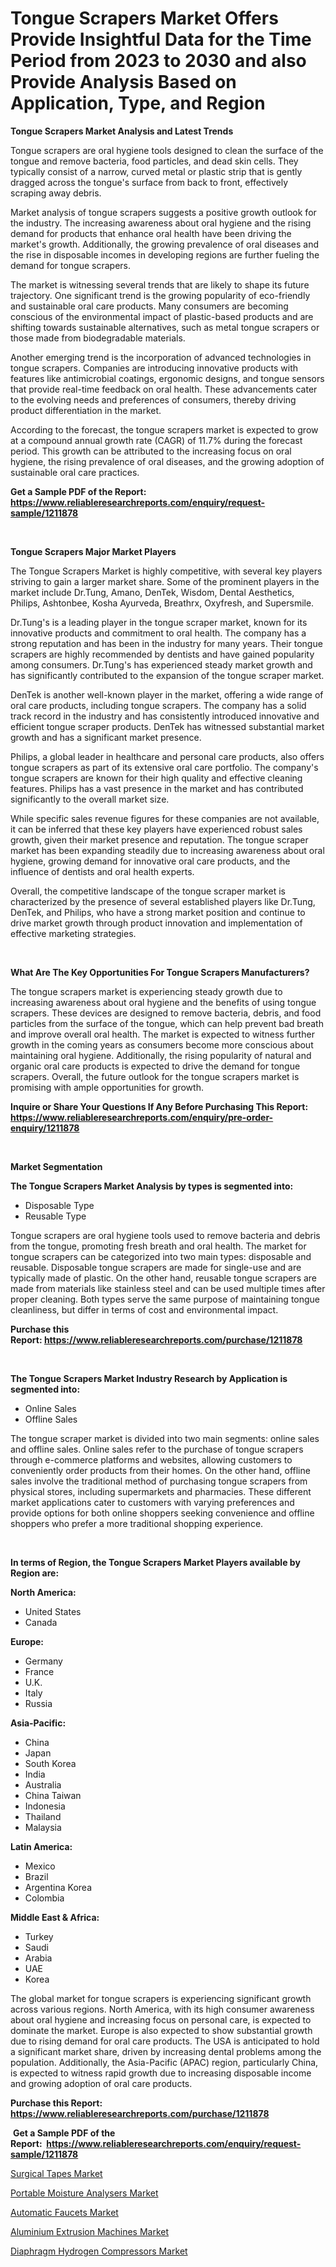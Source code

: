 <p><h1>Tongue Scrapers Market Offers Provide Insightful Data for the Time Period from 2023 to 2030 and also Provide Analysis Based on Application, Type, and Region</h1></p><p><strong>Tongue Scrapers Market Analysis and Latest Trends</strong></p>
<p><p>Tongue scrapers are oral hygiene tools designed to clean the surface of the tongue and remove bacteria, food particles, and dead skin cells. They typically consist of a narrow, curved metal or plastic strip that is gently dragged across the tongue's surface from back to front, effectively scraping away debris.</p><p>Market analysis of tongue scrapers suggests a positive growth outlook for the industry. The increasing awareness about oral hygiene and the rising demand for products that enhance oral health have been driving the market's growth. Additionally, the growing prevalence of oral diseases and the rise in disposable incomes in developing regions are further fueling the demand for tongue scrapers.</p><p>The market is witnessing several trends that are likely to shape its future trajectory. One significant trend is the growing popularity of eco-friendly and sustainable oral care products. Many consumers are becoming conscious of the environmental impact of plastic-based products and are shifting towards sustainable alternatives, such as metal tongue scrapers or those made from biodegradable materials.</p><p>Another emerging trend is the incorporation of advanced technologies in tongue scrapers. Companies are introducing innovative products with features like antimicrobial coatings, ergonomic designs, and tongue sensors that provide real-time feedback on oral health. These advancements cater to the evolving needs and preferences of consumers, thereby driving product differentiation in the market.</p><p>According to the forecast, the tongue scrapers market is expected to grow at a compound annual growth rate (CAGR) of 11.7% during the forecast period. This growth can be attributed to the increasing focus on oral hygiene, the rising prevalence of oral diseases, and the growing adoption of sustainable oral care practices.</p></p>
<p><strong>Get a Sample PDF of the Report:&nbsp; <a href="https://www.reliableresearchreports.com/enquiry/request-sample/1211878">https://www.reliableresearchreports.com/enquiry/request-sample/1211878</a></strong></p>
<p>&nbsp;</p>
<p><strong>Tongue Scrapers Major Market Players</strong></p>
<p><p>The Tongue Scrapers Market is highly competitive, with several key players striving to gain a larger market share. Some of the prominent players in the market include Dr.Tung, Amano, DenTek, Wisdom, Dental Aesthetics, Philips, Ashtonbee, Kosha Ayurveda, Breathrx, Oxyfresh, and Supersmile.</p><p>Dr.Tung's is a leading player in the tongue scraper market, known for its innovative products and commitment to oral health. The company has a strong reputation and has been in the industry for many years. Their tongue scrapers are highly recommended by dentists and have gained popularity among consumers. Dr.Tung's has experienced steady market growth and has significantly contributed to the expansion of the tongue scraper market.</p><p>DenTek is another well-known player in the market, offering a wide range of oral care products, including tongue scrapers. The company has a solid track record in the industry and has consistently introduced innovative and efficient tongue scraper products. DenTek has witnessed substantial market growth and has a significant market presence.</p><p>Philips, a global leader in healthcare and personal care products, also offers tongue scrapers as part of its extensive oral care portfolio. The company's tongue scrapers are known for their high quality and effective cleaning features. Philips has a vast presence in the market and has contributed significantly to the overall market size.</p><p>While specific sales revenue figures for these companies are not available, it can be inferred that these key players have experienced robust sales growth, given their market presence and reputation. The tongue scraper market has been expanding steadily due to increasing awareness about oral hygiene, growing demand for innovative oral care products, and the influence of dentists and oral health experts.</p><p>Overall, the competitive landscape of the tongue scraper market is characterized by the presence of several established players like Dr.Tung, DenTek, and Philips, who have a strong market position and continue to drive market growth through product innovation and implementation of effective marketing strategies.</p></p>
<p>&nbsp;</p>
<p><strong>What Are The Key Opportunities For Tongue Scrapers Manufacturers?</strong></p>
<p><p>The tongue scrapers market is experiencing steady growth due to increasing awareness about oral hygiene and the benefits of using tongue scrapers. These devices are designed to remove bacteria, debris, and food particles from the surface of the tongue, which can help prevent bad breath and improve overall oral health. The market is expected to witness further growth in the coming years as consumers become more conscious about maintaining oral hygiene. Additionally, the rising popularity of natural and organic oral care products is expected to drive the demand for tongue scrapers. Overall, the future outlook for the tongue scrapers market is promising with ample opportunities for growth.</p></p>
<p><strong>Inquire or Share Your Questions If Any Before Purchasing This Report: <a href="https://www.reliableresearchreports.com/enquiry/pre-order-enquiry/1211878">https://www.reliableresearchreports.com/enquiry/pre-order-enquiry/1211878</a></strong></p>
<p>&nbsp;</p>
<p><strong>Market Segmentation</strong></p>
<p><strong>The Tongue Scrapers Market Analysis by types is segmented into:</strong></p>
<p><ul><li>Disposable Type</li><li>Reusable Type</li></ul></p>
<p><p>Tongue scrapers are oral hygiene tools used to remove bacteria and debris from the tongue, promoting fresh breath and oral health. The market for tongue scrapers can be categorized into two main types: disposable and reusable. Disposable tongue scrapers are made for single-use and are typically made of plastic. On the other hand, reusable tongue scrapers are made from materials like stainless steel and can be used multiple times after proper cleaning. Both types serve the same purpose of maintaining tongue cleanliness, but differ in terms of cost and environmental impact.</p></p>
<p><strong>Purchase this Report:&nbsp;<a href="https://www.reliableresearchreports.com/purchase/1211878">https://www.reliableresearchreports.com/purchase/1211878</a></strong></p>
<p>&nbsp;</p>
<p><strong>The Tongue Scrapers Market Industry Research by Application is segmented into:</strong></p>
<p><ul><li>Online Sales</li><li>Offline Sales</li></ul></p>
<p><p>The tongue scraper market is divided into two main segments: online sales and offline sales. Online sales refer to the purchase of tongue scrapers through e-commerce platforms and websites, allowing customers to conveniently order products from their homes. On the other hand, offline sales involve the traditional method of purchasing tongue scrapers from physical stores, including supermarkets and pharmacies. These different market applications cater to customers with varying preferences and provide options for both online shoppers seeking convenience and offline shoppers who prefer a more traditional shopping experience.</p></p>
<p>&nbsp;</p>
<p><strong>In terms of Region, the Tongue Scrapers Market Players available by Region are:</strong></p>
<p>
    <p> <strong> North America: </strong>
        <ul>
            <li>United States</li>
            <li>Canada</li>
        </ul>
        </p> 
    <p> <strong> Europe: </strong>
        <ul>
            <li>Germany</li>
            <li>France</li>
            <li>U.K.</li>
            <li>Italy</li>
            <li>Russia</li>
        </ul>
        </p> 
    <p> <strong> Asia-Pacific: </strong>
        <ul>
            <li>China</li>
            <li>Japan</li>
            <li>South Korea</li>
            <li>India</li>
            <li>Australia</li>
            <li>China Taiwan</li>
            <li>Indonesia</li>
            <li>Thailand</li>
            <li>Malaysia</li>
        </ul>
        </p> 
    <p> <strong> Latin America: </strong>
        <ul>
            <li>Mexico</li>
            <li>Brazil</li>
            <li>Argentina Korea</li>
            <li>Colombia</li>
        </ul>
        </p> 
    <p> <strong> Middle East & Africa: </strong>
        <ul>
            <li>Turkey</li>
            <li>Saudi</li>
            <li>Arabia</li>
            <li>UAE</li>
            <li>Korea</li>
        </ul>
    </p>
    </p>
<p><p>The global market for tongue scrapers is experiencing significant growth across various regions. North America, with its high consumer awareness about oral hygiene and increasing focus on personal care, is expected to dominate the market. Europe is also expected to show substantial growth due to rising demand for oral care products. The USA is anticipated to hold a significant market share, driven by increasing dental problems among the population. Additionally, the Asia-Pacific (APAC) region, particularly China, is expected to witness rapid growth due to increasing disposable income and growing adoption of oral care products.</p></p>
<p><strong>Purchase this Report: <a href="https://www.reliableresearchreports.com/purchase/1211878">https://www.reliableresearchreports.com/purchase/1211878</a></strong></p>
<p>&nbsp;<strong>Get a Sample PDF of the Report:&nbsp;&nbsp;<a href="https://www.reliableresearchreports.com/enquiry/request-sample/1211878">https://www.reliableresearchreports.com/enquiry/request-sample/1211878</a></strong></p>
<p><strong></strong></p>
<p><p><a href="https://medium.com/@yuvicharp23/surgical-tapes-market-size-growth-forecast-2023-2030-bdb6c8871ea3">Surgical Tapes Market</a></p><p><a href="https://www.linkedin.com/pulse/portable-moisture-analysers-market-research-report-provides/">Portable Moisture Analysers Market</a></p><p><a href="https://medium.com/@subhamgillrp23/automatic-faucets-market-size-growth-forecast-2023-2030-73d0411bb20f">Automatic Faucets Market</a></p><p><a href="https://www.linkedin.com/pulse/aluminium-extrusion-machines-market-size-2023-2030-global-industrial/">Aluminium Extrusion Machines Market</a></p><p><a href="https://www.linkedin.com/pulse/diaphragm-hydrogen-compressors-market-size-2023-2030/">Diaphragm Hydrogen Compressors Market</a></p></p>